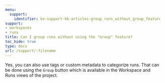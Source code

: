 ```yaml
---
menu:
  support:
    identifier: ko-support-kb-articles-group_runs_without_group_feature
support:
- workspaces
- runs
title: Can I group runs without using the "Group" feature?
toc_hide: true
type: docs
url: /support/:filename
---
```


Yes, you can also use tags or custom metadata to categorize runs. That can be done using the `Group` button which is available in the Workspace and Runs views of the project.